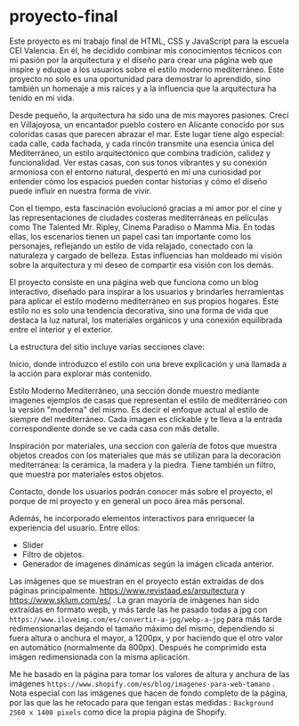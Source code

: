 # proyecto-final


Este proyecto es mi trabajo final de HTML, CSS y JavaScript para la escuela CEI Valencia. En él, he decidido combinar mis conocimientos técnicos con mi pasión por la arquitectura y el diseño para crear una página web que inspire y eduque a los usuarios sobre el estilo moderno mediterráneo. Este proyecto no solo es una oportunidad para demostrar lo aprendido, sino también un homenaje a mis raíces y a la influencia que la arquitectura ha tenido en mi vida.

Desde pequeño, la arquitectura ha sido una de mis mayores pasiones. Crecí en Villajoyosa, un encantador pueblo costero en Alicante conocido por sus coloridas casas que parecen abrazar el mar. Este lugar tiene algo especial: cada calle, cada fachada, y cada rincón transmite una esencia única del Mediterráneo, un estilo arquitectónico que combina tradición, calidez y funcionalidad. Ver estas casas, con sus tonos vibrantes y su conexión armoniosa con el entorno natural, despertó en mí una curiosidad por entender cómo los espacios pueden contar historias y cómo el diseño puede influir en nuestra forma de vivir.

Con el tiempo, esta fascinación evolucionó gracias a mi amor por el cine y las representaciones de ciudades costeras mediterráneas en películas como The Talented Mr. Ripley, Cinema Paradiso o Mamma Mia. En todas ellas, los escenarios tienen un papel casi tan importante como los personajes, reflejando un estilo de vida relajado, conectado con la naturaleza y cargado de belleza. Estas influencias han moldeado mi visión sobre la arquitectura y mi deseo de compartir esa visión con los demás.

El proyecto consiste en una página web que funciona como un blog interactivo, diseñado para inspirar a los usuarios y brindarles herramientas para aplicar el estilo moderno mediterráneo en sus propios hogares. Este estilo no es solo una tendencia decorativa, sino una forma de vida que destaca la luz natural, los materiales orgánicos y una conexión equilibrada entre el interior y el exterior.

La estructura del sitio incluye varias secciones clave:

Inicio, donde introduzco el estilo con una breve explicación y una llamada a la acción para explorar más contenido.

Estilo Moderno Mediterráneo, una sección donde muestro mediante imagenes ejemplos de casas que representan el estilo de mediterráneo con la versión "moderna" del mismo. Es decir el enfoque actual al estilo de siempre del mediterráneo. Cada imagen es clickable y te lleva a la entrada correspondiente donde se ve cada casa con más detalle.

Inspiración por materiales, una seccion con galería de fotos que muestra objetos creados con los materiales que más se utilizan para la decoración mediterránea: la cerámica, la madera y la piedra. Tiene también un filtro, que muestra por materiales estos objetos.

Contacto, donde los usuarios podrán conocer más sobre el proyecto, el porque de mi proyecto y en general un poco área más personal.

Además, he incorporado elementos interactivos para enriquecer la experiencia del usuario. Entre ellos:

- Slider
- Filtro de objetos.
- Generador de imagenes dinámicas según la imágen clicada anterior.

Las imágenes que se muestran en el proyecto están extraídas de dos páginas principalmente. https://www.revistaad.es/arquitectura y https://www.sklum.com/es/ . La gran mayoría de imágenes han sido extraídas en formato wepb, y más tarde las he pasado todas a jpg con `https://www.iloveimg.com/es/convertir-a-jpg/webp-a-jpg` para más tarde redimensionarlas dejando el tamaño máximo del mismo, dependiendo si fuera altura o anchura el mayor, a 1200px, y por haciendo que el otro valor en automático (normalmente da 800px).
Después he comprimido esta imágen redimensionada con la misma aplicación. 

Me he basado en la página para tomar los valores de altura y anchura de las imágenes `https://www.shopify.com/es/blog/imagenes-para-web-tamano` . Nota especial con las imágenes que hacen de fondo completo de la página, por las que las he retocado para que tengan estas medidas : `Background	2560 x 1400 pixels` como dice la propia página de Shopify.
